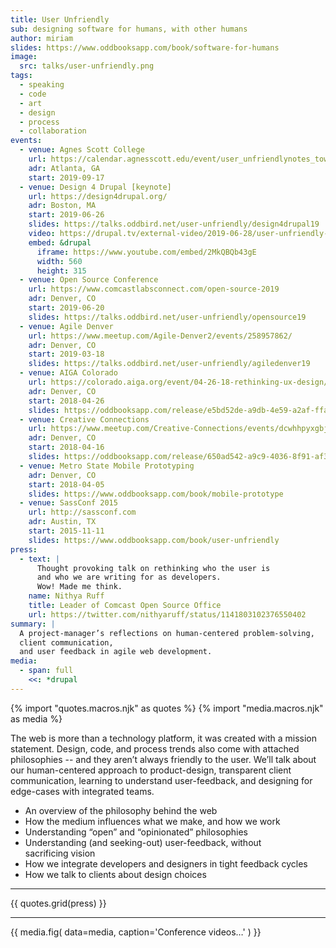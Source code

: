 ```yaml
---
title: User Unfriendly
sub: designing software for humans, with other humans
author: miriam
slides: https://www.oddbooksapp.com/book/software-for-humans
image:
  src: talks/user-unfriendly.png
tags:
  - speaking
  - code
  - art
  - design
  - process
  - collaboration
events:
  - venue: Agnes Scott College
    url: https://calendar.agnesscott.edu/event/user_unfriendlynotes_toward_a_queer_web
    adr: Atlanta, GA
    start: 2019-09-17
  - venue: Design 4 Drupal [keynote]
    url: https://design4drupal.org/
    adr: Boston, MA
    start: 2019-06-26
    slides: https://talks.oddbird.net/user-unfriendly/design4drupal19
    video: https://drupal.tv/external-video/2019-06-28/user-unfriendly-practical-guide-losing-control
    embed: &drupal
      iframe: https://www.youtube.com/embed/2MkQBQb43gE
      width: 560
      height: 315
  - venue: Open Source Conference
    url: https://www.comcastlabsconnect.com/open-source-2019
    adr: Denver, CO
    start: 2019-06-20
    slides: https://talks.oddbird.net/user-unfriendly/opensource19
  - venue: Agile Denver
    url: https://www.meetup.com/Agile-Denver2/events/258957862/
    adr: Denver, CO
    start: 2019-03-18
    slides: https://talks.oddbird.net/user-unfriendly/agiledenver19
  - venue: AIGA Colorado
    url: https://colorado.aiga.org/event/04-26-18-rethinking-ux-design/
    adr: Denver, CO
    start: 2018-04-26
    slides: https://oddbooksapp.com/release/e5bd52de-a9db-4e59-a2af-ffa8a68f9100
  - venue: Creative Connections
    url: https://www.meetup.com/Creative-Connections/events/dcwhhpyxgbjb/
    adr: Denver, CO
    start: 2018-04-16
    slides: https://oddbooksapp.com/release/650ad542-a9c9-4036-8f91-af34ae449d3c
  - venue: Metro State Mobile Prototyping
    adr: Denver, CO
    start: 2018-04-05
    slides: https://www.oddbooksapp.com/book/mobile-prototype
  - venue: SassConf 2015
    url: http://sassconf.com
    adr: Austin, TX
    start: 2015-11-11
    slides: https://www.oddbooksapp.com/book/user-unfriendly
press:
  - text: |
      Thought provoking talk on rethinking who the user is
      and who we are writing for as developers.
      Wow! Made me think.
    name: Nithya Ruff
    title: Leader of Comcast Open Source Office
    url: https://twitter.com/nithyaruff/status/1141803102376550402
summary: |
  A project-manager’s reflections on human-centered problem-solving,
  client communication,
  and user feedback in agile web development.
media:
  - span: full
    <<: *drupal
---
```

{% import "quotes.macros.njk" as quotes %}
{% import "media.macros.njk" as media %}

The web is more than a technology platform,
it was created with a mission statement.
Design, code, and process trends also come with attached philosophies --
and they aren’t always friendly to the user.
We’ll talk about our human-centered approach to product-design,
transparent client communication,
learning to understand user-feedback,
and designing for edge-cases with integrated teams.

- An overview of the philosophy behind the web
- How the medium influences what we make, and how we work
- Understanding “open” and “opinionated” philosophies
- Understanding (and seeking-out) user-feedback, without sacrificing vision
- How we integrate developers and designers in tight feedback cycles
- How we talk to clients about design choices

------

{{ quotes.grid(press) }}

------

{{ media.fig(
  data=media,
  caption='Conference videos…'
) }}
